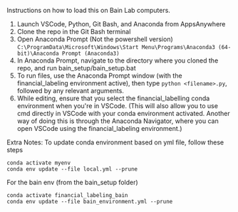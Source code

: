 Instructions on how to load this on Bain Lab computers.
1) Launch VSCode, Python, Git Bash, and Anaconda from AppsAnywhere
2) Clone the repo in the Git Bash terminal
3) Open Anaconda Prompt (Not the powershell version)
`C:\ProgramData\Microsoft\Windows\Start Menu\Programs\Anaconda3 (64-bit)\Anaconda Prompt (Anaconda3)`
4) In Anaconda Prompt, navigate to the directory where you cloned the repo, and run bain_setup/bain_setup.bat
5) To run files, use the Anaconda Prompt window (with the financial_labeling environment active), then type `python <filename>.py`, followed by any relevant arguments.
6) While editing, ensure that you select the financial_labelling conda environment when you're in VSCode. (This will also allow you to use cmd directly in VSCode with your conda environment activated. Another way of doing this is through the Anaconda Navigator, where you can open VSCode using the financial_labeling environment.)

Extra Notes:
To update conda environment based on yml file, follow these steps
```
conda activate myenv
conda env update --file local.yml --prune
```

For the bain env (from the bain_setup folder)
```
conda activate financial_labeling_bain
conda env update --file bain_environment.yml --prune
```